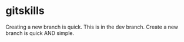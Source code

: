# gitskills
Creating a new branch is quick.
This is in the dev branch.
Create a new branch is quick AND simple.
